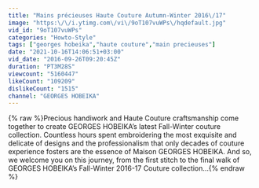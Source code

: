 ```yaml
---
title: "Mains précieuses Haute Couture Autumn-Winter 2016\/17"
image: "https:\/\/i.ytimg.com\/vi\/9oT107vuWPs\/hqdefault.jpg"
vid_id: "9oT107vuWPs"
categories: "Howto-Style"
tags: ["georges hobeika","haute couture","main precieuses"]
date: "2021-10-16T14:06:51+03:00"
vid_date: "2016-09-26T09:20:45Z"
duration: "PT3M28S"
viewcount: "5160447"
likeCount: "109209"
dislikeCount: "1515"
channel: "GEORGES HOBEIKA"
---
```

{% raw %}Precious handiwork and Haute Couture craftsmanship come together to create GEORGES HOBEIKA’s latest Fall-Winter couture collection. Countless hours spent embroidering the most exquisite and delicate of designs and the professionalism that only decades of couture experience fosters are the essence of Maison GEORGES HOBEIKA. And so, we welcome you on this journey, from the first stitch to the final walk of GEORGES HOBEIKA’s Fall-Winter 2016-17 Couture collection…{% endraw %}
